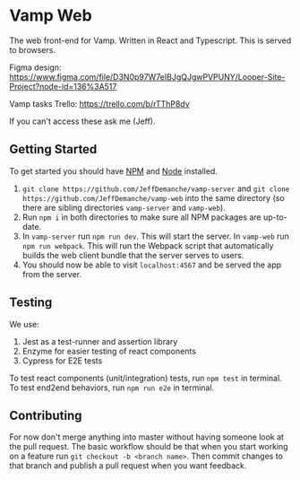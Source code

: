 # Vamp Web

The web front-end for Vamp. Written in React and Typescript. This is served to browsers.

Figma design: https://www.figma.com/file/D3N0p97W7eIBJgQJgwPVPUNY/Looper-Site-Project?node-id=136%3A517

Vamp tasks Trello: https://trello.com/b/rTThP8dv

If you can't access these ask me (Jeff).

## Getting Started

To get started you should have [NPM](https://www.npmjs.com/) and [Node](https://nodejs.org/en/) installed.

1. `git clone https://github.com/JeffDemanche/vamp-server` and `git clone https://github.com/JeffDemanche/vamp-web` into the same directory (so there are sibling directories `vamp-server` and `vamp-web`).
2. Run `npm i` in both directories to make sure all NPM packages are up-to-date.
3. In `vamp-server` run `npm run dev`. This will start the server. In `vamp-web` run `npm run webpack`. This will run the Webpack script that automatically builds the web client bundle that the server serves to users.
4. You should now be able to visit `localhost:4567` and be served the app from the server.

## Testing 
We use:
1. Jest as a test-runner and assertion library
2. Enzyme for easier testing of react components
3. Cypress for E2E tests

To test react components (unit/integration) tests, run `npm test` in terminal. To test end2end behaviors, run `npm run e2e` in terminal. 

## Contributing

For now don't merge anything into master without having someone look at the pull request. The basic workflow should be that when you start working on a feature run `git checkout -b <branch name>`. Then commit changes to that branch and publish a pull request when you want feedback.

